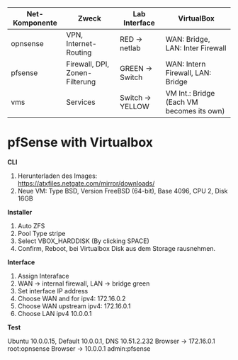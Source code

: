 

| Net-Komponente | Zweck                          | Lab Interface    | VirtualBox                                |
| -------------- | ------------------------------ | ---------------- | ----------------------------------------- |
| opnsense       | VPN, Internet-Routing          | RED -> netlab    | WAN: Bridge, LAN: Inter Firewall          |
| pfsense        | Firewall, DPI, Zonen-Filterung | GREEN -> Switch  | WAN: Intern Firewall, LAN: Bridge         |
| vms            | Services                       | Switch -> YELLOW | VM Int.: Bridge (Each VM becomes its own) |

# pfSense with Virtualbox

**CLI**

1. Herunterladen des Images: https://atxfiles.netgate.com/mirror/downloads/ 
2. Neue VM: Type BSD, Version FreeBSD (64-bit), Base 4096, CPU 2, Disk 16GB

**Installer**

1. Auto ZFS
2. Pool Type stripe
3. Select VBOX_HARDDISK (By clicking SPACE)
4. Confirm, Reboot, bei Virtualbox Disk aus dem Storage rausnehmen.

**Interface**

1. Assign Interaface
2. WAN -> internal firewall, LAN -> bridge green
3. Set interface IP address
4. Choose WAN and for ipv4: 172.16.0.2
5. Choose WAN upstream ipv4: 172.16.0.1
5. Choose LAN ipv4 10.0.0.1

**Test**

Ubuntu 10.0.0.15, Default 10.0.0.1, DNS  10.51.2.232
Browser -> 172.16.0.1 root:opnsense
Browser -> 10.0.0.1 admin:pfsense
 